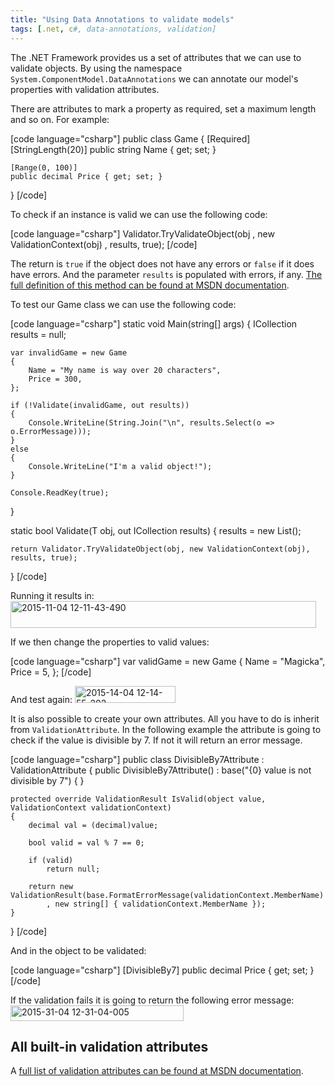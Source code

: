 ```yaml
---
title: "Using Data Annotations to validate models"
tags: [.net, c#, data-annotations, validation]
---
```


The .NET Framework provides us a set of attributes that we can use to validate objects. By using the namespace <code>System.ComponentModel.DataAnnotations</code> we can annotate our model's properties with validation attributes.<!--more-->

There are attributes to mark a property as required, set a maximum length and so on. For example:

[code language="csharp"]
public class Game
{
    [Required]
    [StringLength(20)]
    public string Name { get; set; }

    [Range(0, 100)]
    public decimal Price { get; set; }
}
[/code]

To check if an instance is valid we can use the following code:

[code language="csharp"]
Validator.TryValidateObject(obj
    , new ValidationContext(obj)
    , results, true);
[/code]

The return is <code>true</code> if the object does not have any errors or <code>false</code> if it does have errors. And the parameter <code>results</code> is populated with errors, if any. <a href="https://msdn.microsoft.com/en-us/library/dd411772%28v=vs.110%29.aspx" target="_blank">The full definition of this method can be found at MSDN documentation</a>.

To test our Game class we can use the following code:

[code language="csharp"]
static void Main(string[] args)
{
    ICollection<ValidationResult> results = null;

    var invalidGame = new Game
    {
        Name = "My name is way over 20 characters",
        Price = 300,
    };

    if (!Validate(invalidGame, out results))
    {
        Console.WriteLine(String.Join("\n", results.Select(o => o.ErrorMessage)));
    }
    else
    {
        Console.WriteLine("I'm a valid object!");
    }

    Console.ReadKey(true);
}

static bool Validate<T>(T obj, out ICollection<ValidationResult> results)
{
    results = new List<ValidationResult>();

    return Validator.TryValidateObject(obj, new ValidationContext(obj), results, true);
}
[/code]

Running it results in:
<a href="https://brunolm.files.wordpress.com/2015/03/2015-11-04-12-11-43-490.png"><img class="alignnone size-full wp-image-79" src="https://brunolm.files.wordpress.com/2015/03/2015-11-04-12-11-43-490.png" alt="2015-11-04 12-11-43-490" width="489" height="43" /></a>

If we then change the properties to valid values:

[code language="csharp"]
var validGame = new Game
{
    Name = "Magicka",
    Price = 5,
};
[/code]

And test again:
<a href="https://brunolm.files.wordpress.com/2015/03/2015-14-04-12-14-55-202.png"><img class="alignnone size-full wp-image-80" src="https://brunolm.files.wordpress.com/2015/03/2015-14-04-12-14-55-202.png" alt="2015-14-04 12-14-55-202" width="161" height="27" /></a>

It is also possible to create your own attributes. All you have to do is inherit from <code>ValidationAttribute</code>. In the following example the attribute is going to check if the value is divisible by 7. If not it will return an error message.

[code language="csharp"]
public class DivisibleBy7Attribute : ValidationAttribute
{
    public DivisibleBy7Attribute()
        : base("{0} value is not divisible by 7")
    {
    }

    protected override ValidationResult IsValid(object value, ValidationContext validationContext)
    {
        decimal val = (decimal)value;

        bool valid = val % 7 == 0;

        if (valid)
            return null;

        return new ValidationResult(base.FormatErrorMessage(validationContext.MemberName)
            , new string[] { validationContext.MemberName });
    }
}
[/code]

And in the object to be validated:

[code language="csharp"]
[DivisibleBy7]
public decimal Price { get; set; }
[/code]

If the validation fails it is going to return the following error message:
<a href="https://brunolm.files.wordpress.com/2015/03/2015-31-04-12-31-04-005.png"><img class="alignnone size-full wp-image-81" src="https://brunolm.files.wordpress.com/2015/03/2015-31-04-12-31-04-005.png" alt="2015-31-04 12-31-04-005" width="277" height="25" /></a>
<h2>All built-in validation attributes</h2>
A <a href="https://msdn.microsoft.com/en-us/library/system.componentmodel.dataannotations.validationattribute(v=vs.110).aspx#inheritanceContinued" target="_blank">full list of validation attributes can be found at MSDN documentation</a>.
